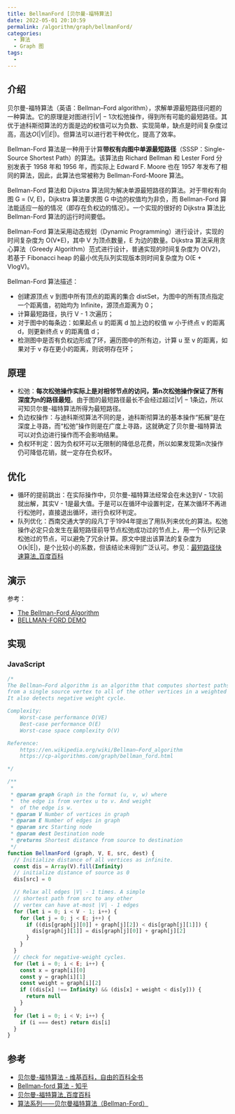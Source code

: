 ```yaml
---
title: BellmanFord [贝尔曼-福特算法]
date: 2022-05-01 20:10:59
permalink: /algorithm/graph/bellmanFord/
categories:
  - 算法
  - Graph 图
tags:
  - 
---
```


## 介绍

贝尔曼-福特算法（英语：Bellman–Ford algorithm），求解单源最短路径问题的一种算法。它的原理是对图进行${\displaystyle |V|-1}$次松弛操作，得到所有可能的最短路径。其优于迪科斯彻算法的方面是边的权值可以为负数、实现简单，缺点是时间复杂度过高，高达$O(|V||E|)$。但算法可以进行若干种优化，提高了效率。

Bellman-Ford 算法是一种用于计算**带权有向图中单源最短路径**（SSSP：Single-Source Shortest Path）的算法。该算法由 Richard Bellman 和 Lester Ford 分别发表于 1958 年和 1956 年，而实际上 Edward F. Moore 也在 1957 年发布了相同的算法，因此，此算法也常被称为 Bellman-Ford-Moore 算法。

Bellman-Ford 算法和 Dijkstra 算法同为解决单源最短路径的算法。对于带权有向图 G = (V, E)，Dijkstra 算法要求图 G 中边的权值均为非负，而 Bellman-Ford 算法能适应一般的情况（即存在负权边的情况）。一个实现的很好的 Dijkstra 算法比 Bellman-Ford 算法的运行时间要低。

Bellman-Ford 算法采用动态规划（Dynamic Programming）进行设计，实现的时间复杂度为 O(V*E)，其中 V 为顶点数量，E 为边的数量。Dijkstra 算法采用贪心算法（Greedy Algorithm）范式进行设计，普通实现的时间复杂度为 O(V2)，若基于 Fibonacci heap 的最小优先队列实现版本则时间复杂度为 O(E + VlogV)。

Bellman-Ford 算法描述：

- 创建源顶点 v 到图中所有顶点的距离的集合 distSet，为图中的所有顶点指定一个距离值，初始均为 Infinite，源顶点距离为 0；
- 计算最短路径，执行 V - 1 次遍历；
- 对于图中的每条边：如果起点 u 的距离 d 加上边的权值 w 小于终点 v 的距离 d，则更新终点 v 的距离值 d；
- 检测图中是否有负权边形成了环，遍历图中的所有边，计算 u 至 v 的距离，如果对于 v 存在更小的距离，则说明存在环；

## 原理

- 松弛：**每次松弛操作实际上是对相邻节点的访问，第n次松弛操作保证了所有深度为n的路径最短**。由于图的最短路径最长不会经过超过${\displaystyle |V|-1}$条边，所以可知贝尔曼-福特算法所得为最短路径。
- 负边权操作：与迪科斯彻算法不同的是，迪科斯彻算法的基本操作“拓展”是在深度上寻路，而“松弛”操作则是在广度上寻路，这就确定了贝尔曼-福特算法可以对负边进行操作而不会影响结果。
- 负权环判定：因为负权环可以无限制的降低总花费，所以如果发现第n次操作仍可降低花销，就一定存在负权环。

## 优化

- 循环的提前跳出：在实际操作中，贝尔曼-福特算法经常会在未达到V - 1次前就出解，其实V - 1是最大值。于是可以在循环中设置判定，在某次循环不再进行松弛时，直接退出循环，进行负权环判定。
- 队列优化：西南交通大学的段凡丁于1994年提出了用队列来优化的算法。松弛操作必定只会发生在最短路径前导节点松弛成功过的节点上，用一个队列记录松弛过的节点，可以避免了冗余计算。原文中提出该算法的复杂度为O(k|E|)，是个比较小的系数，但该结论未得到广泛认可。参见：[最短路径快速算法\_百度百科](https://baike.baidu.com/item/%E6%9C%80%E7%9F%AD%E8%B7%AF%E5%BE%84%E5%BF%AB%E9%80%9F%E7%AE%97%E6%B3%95)

## 演示

<Bilibili id="av455090838"/>

参考：

- [The Bellman-Ford Algorithm](https://algorithms.discrete.ma.tum.de/graph-algorithms/spp-bellman-ford/index_en.html)
- [BELLMAN-FORD DEMO](https://algs4.cs.princeton.edu/lectures/demo/44DemoBellmanFord.pdf)

## 实现

### JavaScript

```js
/*
The Bellman–Ford algorithm is an algorithm that computes shortest paths
from a single source vertex to all of the other vertices in a weighted digraph.
It also detects negative weight cycle.

Complexity:
    Worst-case performance O(VE)
    Best-case performance O(E)
    Worst-case space complexity O(V)

Reference:
    https://en.wikipedia.org/wiki/Bellman–Ford_algorithm
    https://cp-algorithms.com/graph/bellman_ford.html

*/

/**
 *
 * @param graph Graph in the format (u, v, w) where
 *  the edge is from vertex u to v. And weight
 *  of the edge is w.
 * @param V Number of vertices in graph
 * @param E Number of edges in graph
 * @param src Starting node
 * @param dest Destination node
 * @returns Shortest distance from source to destination
 */
function BellmanFord (graph, V, E, src, dest) {
  // Initialize distance of all vertices as infinite.
  const dis = Array(V).fill(Infinity)
  // initialize distance of source as 0
  dis[src] = 0

  // Relax all edges |V| - 1 times. A simple
  // shortest path from src to any other
  // vertex can have at-most |V| - 1 edges
  for (let i = 0; i < V - 1; i++) {
    for (let j = 0; j < E; j++) {
      if ((dis[graph[j][0]] + graph[j][2]) < dis[graph[j][1]]) { 
        dis[graph[j][1]] = dis[graph[j][0]] + graph[j][2] 
      }
    }
  }
  // check for negative-weight cycles.
  for (let i = 0; i < E; i++) {
    const x = graph[i][0]
    const y = graph[i][1]
    const weight = graph[i][2]
    if ((dis[x] !== Infinity) && (dis[x] + weight < dis[y])) {
      return null
    }
  }
  for (let i = 0; i < V; i++) {
    if (i === dest) return dis[i]
  }
}
```

## 参考

- [贝尔曼-福特算法 - 维基百科，自由的百科全书](https://zh.wikipedia.org/wiki/%E8%B4%9D%E5%B0%94%E6%9B%BC-%E7%A6%8F%E7%89%B9%E7%AE%97%E6%B3%95)
- [Bellman-ford 算法 - 知乎](https://zhuanlan.zhihu.com/p/72185593)
- [贝尔曼-福特算法\_百度百科](https://baike.baidu.com/item/%E8%B4%9D%E5%B0%94%E6%9B%BC-%E7%A6%8F%E7%89%B9%E7%AE%97%E6%B3%95/15804876?fr=aladdin)
- [算法系列——贝尔曼福特算法（Bellman-Ford）](https://blog.csdn.net/qq_40347399/article/details/119879750)
